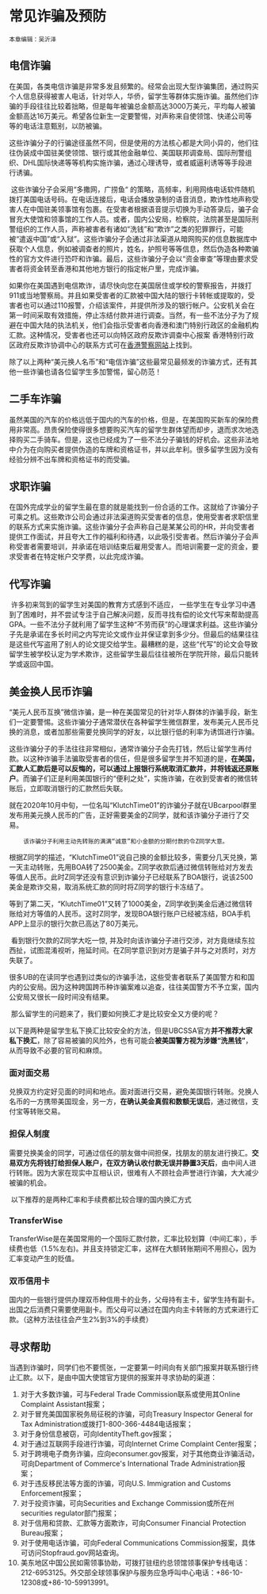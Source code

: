 # 常见诈骗及预防

`本章编辑：吴沂泽`

## 电信诈骗

​		在美国，各类电信诈骗是非常多发且频繁的。经常会出现大型诈骗集团，通过购买个人信息获得被害人电话，针对华人，华侨，留学生等群体实施诈骗。虽然他们诈骗的手段往往比较着拙略，但是每年被骗总金额高达3000万美元，平均每人被骗金额高达16万美元。希望各位新生一定要警惕，对声称来自使领馆、快递公司等等的电话注意甄别，以防被骗。

​		这些诈骗分子的行骗途径虽然不同，但是使用的方法核心都是大同小异的，他们往往伪装成中国驻美使领馆、银行或其他金融单位、美国联邦调查局、国际刑警组织、DHL国际快递等等机构实施诈骗，通过心理诱导，或者威逼利诱等等手段进行诱骗。

​		这些诈骗分子会采用“多撒网，广捞鱼“ 的策略，高频率，利用网络电话软件随机拨打美国电话号码。在电话连接后，电话会播放录制的语音消息，欺诈性地声称受害人在中国驻美领事馆有包裹。在受害者根据语音提示切换为手动答录后，骗子会冒充大使馆和领事馆的工作人员。或者，国内公安局，检察院，法院甚至是国际刑警组织的工作人员，声称被害者有诸如“洗钱”和“欺诈”之类的犯罪罪行，可能被“遣返中国”或“入狱”。这些诈骗分子会通过非法渠道从暗网购买的信息数据库中获取个人信息，例如被调查者的照片，姓名，护照号等等信息，然后伪造各种欺骗性的官方文件进行恐吓和诈骗。最后，这些诈骗分子会以“资金审查”等理由要求受害者将资金转至香港和其他地方银行的指定帐户里，完成诈骗。

​		如果你在美国遇到电信欺诈，请尽快向您在美国居住或学校的警察报告，并拨打911或当地警察局。并且如果受害者的汇款被中国大陆的银行卡转帐或提取的，受害者也可以通过110报警，介绍该案件，并提供所涉及的银行帐户。公安机关会在第一时间采取有效措施，停止冻结付款并进行调查。当然，有一些不法分子为了规避在中国大陆的执法机关，他们会指示受害者向香港和澳门特别行政区的金融机构汇款。这种情况，受害者也还可以向特区政府反欺诈调查中心报案 香港特别行政区政府反欺诈协调中心的联系方式可在[香港警察网站](https://www.police.gov.hk/ppp_tc/04_crime_matters/adcc/)上找到。

​		除了以上两种“美元换人名币”和“电信诈骗”这些最常见最频发的诈骗方式，还有其他一些诈骗也请各位留学生多加警惕，留心防范！

## 二手车诈骗

​		虽然美国的汽车的价格远低于国内的汽车的价格，但是，在美国购买新车的保险费用非常高。昂贵保险使得很多想要购买汽车的留学生群体望而却步，退而求次地选择购买二手骑车。但是，这也已经成为了一些不法分子骗钱的好机会。这些非法地中介为在向购买者提供伪造的车牌和资格证书，并以此牟利。很多留学生因为没有经验分辨不出车牌和资格证书的而受骗。

## 求职诈骗

​		在国外完成学业的留学生最在意的就是能找到一份合适的工作。这就给了诈骗分子可乘之机。这些欺诈公司会通过非法渠道购买受害者的信息，使用受害者求职信里的联系方式来实施诈骗。这些诈骗分子会声称自己是某某公司的HR，并向受害者提供工作面试，并且夸大工作的福利和待遇，以此吸引受害者。然后诈骗分子会声称受害者需要培训，并承诺在培训结束后雇用受害人。而培训需要一定的资金，要求受害者在特定帐户交学费，以此完成诈骗。

## 代写诈骗

​		许多初来驾到的留学生对美国的教育方式感到不适应， 一些学生在专业学习中遇到了困难时，并不尝试专注于自己解决问题，反而寻找有偿的论文代写来帮助提高GPA。一些不法分子就利用了留学生这种“不劳而获”的心理谋求利益。这些诈骗分子先是承诺在多长时间之内写完论文或作业并保证拿到多少分。但最后的结果往往是这些代写盗用了别人的论文提交给学生。最糟糕的是，这些“代写”的论文会导致留学生被学校认定为学术欺诈，这些留学生最后往往被所在学院开除，最后只能转学或返回中国。

## 美金换人民币诈骗

​		 “美元人民币互换”微信诈骗，是一种在美国常见的针对华人群体的诈骗手段，新生们一定要警惕。这些诈骗分子通常潜伏在各种留学生微信群里，发布美元人民币兑换的消息，或者加那些需要兑换同学的好友，以比银行低的利率为诱饵进行诈骗。

​		这些诈骗分子的手法往往非常相似，通常诈骗分子会先打钱，然后让留学生再付款。以这种诈骗手法骗取受害者的信任，但是很多留学生并不知道的是，**在美国，汇款人汇款后是可以反悔的，可以通过上报银行系统取消汇款并，并将钱返还原账户**。而骗子们正是利用美国银行的“便利之处”，实施诈骗，在收到受害者的微信转账后，立即取消银行的汇款然后失联。

​		就在2020年10月中旬，一位名叫“KlutchTime01”的诈骗分子就在UBcarpool群里发布用美元换人民币的广告，正好需要美金的Z同学，就和该诈骗分子进行了交易。

 		该诈骗分子利用主动先转账的满满“诚意”和小金额的分期付款的令Z同学大意。

​		根据Z同学的描述，“KlutchTime01”说自己换的金额比较多，需要分几天兑换，第一天主动转账，先用BOA转了2500美金。Z同学收款后通过微信转账给对方发去等值人民币。此时Z同学还没有意识到诈骗分子已经联系了BOA银行，说该2500美金是欺诈交易，取消系统汇款的同时将Z同学的银行卡冻结了。

​		等到了第二天，“KlutchTime01”又转了1000美金，Z同学收到美金后通过微信转账给对方等值的人民币。这时Z同学，发现BOA银行账户已经被冻结，BOA手机APP上显示的银行欠款已高达了80万美元。                            

​		看到银行欠款的Z同学大吃一惊, 并及时向该诈骗分子进行交涉，对方竟继续东拉西扯，试图混淆视听，拖延时间。在Z同学意识到对方是骗子并与之对质时，对方失联了。

​		很多UB的在读同学也遇到过类似的诈骗手法，这些受害者联系了美国警方和和国内的公安局。因为这种跨国跨币种诈骗案难以追查，往往美国警方不予立案，国内公安局又很长一段时间没有结果。

​		那么留学生的问题来了，我们要如何换汇才是比较安全又方便的呢？

​		以下是两种是留学生私下换汇比较安全的方法，但是UBCSSA官方**并不推荐大家私下换汇**，除了容易被骗的风险外，也有可能会**被美国警方视为涉嫌“洗黑钱”**，从而导致不必要的官司和麻烦。

### 面对面交易

​		兑换双方约定好见面的时间和地点。面对面进行交易，避免美国银行转账。兑换人名币的一方携带美国现金，另一方，**在确认美金真假和数额无误后**，通过微信，支付宝等转账交易。

### 担保人制度

​		需要兑换美金的同学，可通过信任的朋友做中间担保，找朋友的朋友进行换汇。**交易双方先将钱打给担保人账户，在双方确认收付款无误并静置3天后**，由中间人进行转账。因为大家在现实中互相认识，很难有人不顾社会声誉进行诈骗，大大减少被骗的机会。

​		以下推荐的是两种汇率和手续费都比较合理的国内换汇方式

### TransferWise

​		TransferWise是在美国常用的一个国际汇款付款，汇率比较划算（中间汇率），手续费也低（1.5%左右)。并且支持锁定汇率，这样在大额转账期间不用担心，因为汇率变动产生的贬值。

### 双币信用卡

​		国内的一些银行提供办理双币种信用卡的业务，父母持有主卡，留学生持有副卡。出国之后消费只需要使用副卡。而父母可以通过在国内向主卡转账的方式来进行汇款。（这种方法往往会产生2%到3%的手续费）

## 寻求帮助

​		当遇到诈骗时，同学们也不要慌张，一定要第一时间向有关部门报案并联系银行终止汇款。以下，是由中国大使馆官方提供的报案并寻求协助的渠道：

1. 对于大多数诈骗，可与Federal Trade Commission联系或使用其Online Complaint Assistant报案；
2. 对于冒充美国国家税务局征税的诈骗，可向Treasury Inspector General for Tax Administration或拨打1-800-366-4484电话报案；
3. 对于身份信息被窃，可向IdentityTheft.gov报案；
4. 对于通过互联网手段进行诈骗，可向Internet Crime Complaint Center报案；
5. 对于跨境电子商务诈骗，应向econsumer.gov报案，对于其他商业诈骗活动，可向Department of Commerce's International Trade Administration报案；
6. 对于违反移民法等方面的诈骗，可向U.S. Immigration and Customs Enforcement报案；
7. 对于投资诈骗，可向Securities and Exchange Commission或所在州securities regulator部门报案；
8. 对于信用和贷款、汇款等方面欺诈，可向Consumer Financial Protection Bureau报案；
9. 对于使用电话诈骗，可向Federal Communications Commission报案，具体可访问Stopfraud.gov网站查询。
10. 美东地区中国公民如需领事协助，可拨打驻纽约总领馆领事保护专线电话：212-6953125。外交部全球领事保护与服务应急呼叫中心电话：+86-10-12308或+86-10-59913991。